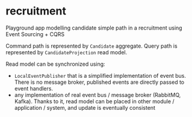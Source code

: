 # recruitment
Playground app modelling candidate simple path in a recruitment using Event Sourcing + CQRS

Command path is represented by `Candidate` aggregate.
Query path is represented by `CandidateProjection` read model.

Read model can be synchronized using:
- `LocalEventPublisher` that is a simplified implementation of event bus. There is no
  message broker, published events are directly passed to event handlers.
- any implementation of real event bus / message broker (RabbitMQ, Kafka).
  Thanks to it, read model can be placed in other module / application / system,
  and update is eventually consistent